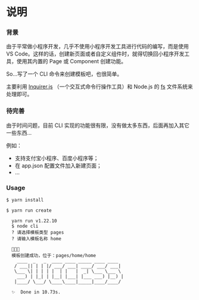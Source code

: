 # 说明

### 背景

由于平常做小程序开发，几乎不使用小程序开发工具进行代码的编写，而是使用 VS Code。这样的话，创建新页面或者自定义组件时，就得切换回小程序开发工具，使用其内置的 Page 或 Component 创建功能。

So...写了一个 CLI 命令来创建模板吧，也很简单。

主要利用 [Inquirer.js](https://github.com/SBoudrias/Inquirer.js#readme) （一个交互式命令行操作工具）和 Node.js 的 [fs](http://nodejs.cn/api/fs.html#fs_file_system) 文件系统来处理即可。

### 待完善

由于时间问题，目前 CLI 实现的功能很有限，没有做太多东西，后面再加入其它一些东西...

例如：
* 支持支付宝小程序、百度小程序等；
* 在 app.json 配置文件加入新建页面；
* ...

### Usage

```shell
$ yarn install

$ yarn run create

  yarn run v1.22.10
  $ node cli
  ? 请选择模板类型 pages
  ? 请输入模板名称 home

  🎉🎉🎉
  模板创建成功，位于：pages/home/home
    ____  _   _  ____ ____ _____ ____ ____
   / ___|| | | |/ ___/ ___| ____/ ___/ ___|
   \___ \| | | | |  | |   |  _| \___ \___ \
    ___) | |_| | |__| |___| |___ ___) |__) |
   |____/ \___/ \____\____|_____|____/____/

  ✨  Done in 10.73s.
```